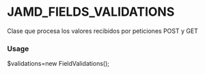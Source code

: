 # JAMD_FIELDS_VALIDATIONS
Clase que procesa los valores recibidos por peticiones POST y GET
### Usage ###
$validations=new FieldValidations();

